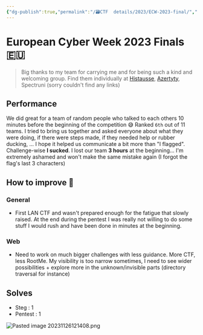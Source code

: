 ```yaml
---
{"dg-publish":true,"permalink":"/🗃CTF  details/2023/ECW-2023-final/","tags":["ECW","Mid","Wrap-up","Finals"]}
---
```


# European Cyber Week 2023 Finals 🇪🇺

> Big thanks to my team for carrying me and for being such a kind and welcoming group.
> Find them individually at [Histausse](https://git.mineau.eu), [Azertyty](https://www.root-me.org/azertyty-527187), Spectruni (sorry couldn't find any links)
## Performance
We did great for a team of random people who talked to each others 10 minutes before the beginning of the competition 😅 Ranked ``6th`` out of 11 teams.
I tried to bring us together and asked everyone about what they were doing, if there were steps made, if they needed help or rubber ducking, ... I hope it helped us communicate a bit more than "I flagged".
Challenge-wise **I sucked**. I lost our team **3 hours** at the beginning... I'm extremely ashamed and won't make the same mistake again (I forgot the flag's last 3 characters)

## How to improve 📝
### General
- First LAN CTF and wasn't prepared enough for the fatigue that slowly raised. At the end during the pentest I was really not willing to do some stuff I would rush and have been done in minutes at the beginning.
### Web
- Need to work on much bigger challenges with less guidance. More CTF, less RootMe.
  My visibility is too narrow sometimes, I need to see wider possibilities + explore more in the unknown/invisible parts (directory traversal for instance)

## Solves
- Steg : 1
- Pentest : 1


![Pasted image 20231126121408.png](/img/user/imgTypora/Pasted%20image%2020231126121408.png)